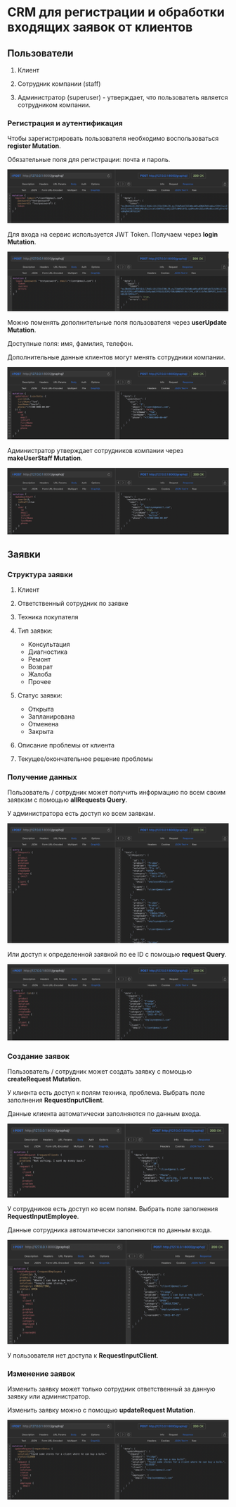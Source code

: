 # CRM для регистрации и обработки входящих заявок от клиентов

## Пользователи

1. Клиент

2. Сотрудник компании (staff)

3. Администратор (superuser) - утверждает, что пользователь является сотрудником компании.

### Регистрация и аутентификация

Чтобы зарегистрировать пользователя необходимо воспользоваться **register Mutation**.

Обязательные поля для регистрации: почта и пароль.

![Register](img/register.png)

Для входа на сервис используется JWT Token. Получаем через **login Mutation**.

![Login](img/login.png)

Можно поменять дополнительные поля пользователя через **userUpdate Mutation**.

Доступные поля: имя, фамилия, телефон.

Дополнительные данные клиентов могут менять сотрудники компании.

![updateUser](img/updateUser.png)

Администратор утверждает сотрудников компании через **makeUserStaff Mutation**.

![makeUserStaff](img/makeUserStaff.png)

## Заявки

### Структура заявки

1. Клиент

2. Ответственный сотрудник по заявке

3. Техника покупателя

4. Тип заявки:

    - Консультация
    - Диагностика
    - Ремонт
    - Возврат
    - Жалоба
    - Прочее

5. Статус заявки:

    - Открыта
    - Запланирована
    - Отменена
    - Закрыта

6. Описание проблемы от клиента

7. Текущее/окончательное решение проблемы

### Получение данных

Пользователь / сотрудник может получить информацию по всем своим заявкам с помощью **allRequests Query**.

У администратора есть доступ ко всем заявкам.

![allRequests](img/allRequests.png)

Или доступ к определенной заявкой по ее ID с помощью **request Query**.

![request](img/request.png)

### Создание заявок

Пользователь / сотрудник может создать заявку с помощью **createRequest Mutation**.

У клиента есть доступ к полям техника, проблема. Выбрать поле заполнения **RequestInputClient**.

Данные клиента автоматически заполняются по данным входа.

![requestClient](img/requestClient.png)

У сотрудников есть доступ ко всем полям. Выбрать поле заполнения **RequestInputEmployee**.

Данные сотрудника автоматически заполняются по данным входа.

![requestEmployee](img/requestEmployee.png)

У пользователя нет доступа к **RequestInputClient**.

### Изменение заявок

Изменить заявку может только сотрудник ответственный за данную заявку или администратор.

Изменить заявку можно с помощью **updateRequest Mutation**.

![updateRequest](img/updateRequest.png)
